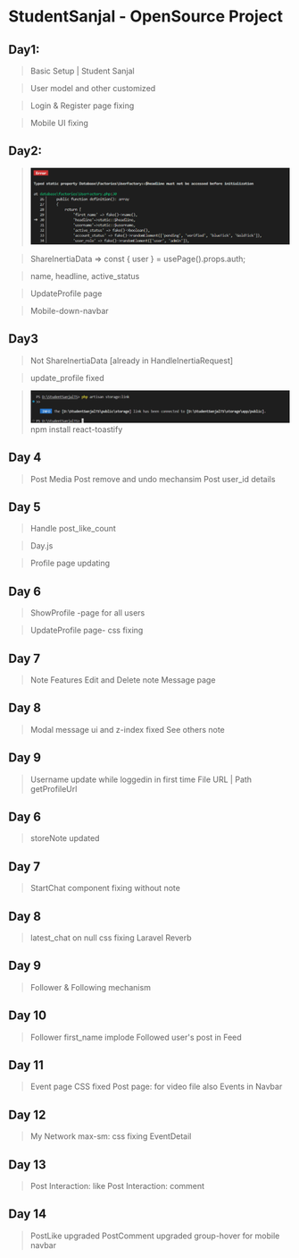 # StudentSanjal - OpenSource Project

## Day1:
> Basic Setup | Student Sanjal

> User model and other customized

> Login & Register page fixing

> Mobile UI fixing

## Day2:
> ![Factory Error](image.png)

> ShareInertiaData => const { user } = usePage().props.auth;

> name, headline, active_status

> UpdateProfile page

> Mobile-down-navbar


## Day3
> Not ShareInertiaData [already in HandleInertiaRequest]

> update_profile fixed

> ![alt text](image-1.png)
> npm install react-toastify
> 

## Day 4
> Post Media
> Post remove and undo mechansim
> Post user_id details

## Day 5
> Handle post_like_count

> Day.js

> Profile page updating

## Day 6
> ShowProfile -page for all users

> UpdateProfile page- css fixing

## Day 7
> Note Features
> Edit and Delete note
> Message page

## Day 8
> Modal 
> message ui and z-index fixed
> See others note

## Day 9
> Username update while loggedin in first time
> File URL | Path
> getProfileUrl


## Day 6
> storeNote updated

## Day 7
> StartChat component
> fixing without note

## Day 8
> latest_chat on null
> css fixing
> Laravel Reverb


## Day 9
> Follower & Following mechanism


## Day 10
> Follower first_name implode
> Followed user's post in Feed

## Day 11
> Event page
> CSS fixed
> Post page: for video file also
> Events in Navbar

## Day 12
> My Network max-sm: css fixing
> EventDetail

## Day 13
> Post Interaction: like
> Post Interaction: comment 

## Day 14
> PostLike upgraded
> PostComment upgraded
> group-hover for mobile navbar 

